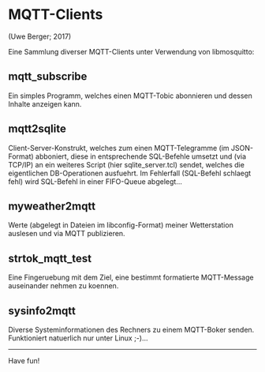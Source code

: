 # MQTT-Clients
(Uwe Berger; 2017)

Eine Sammlung diverser MQTT-Clients unter Verwendung von libmosquitto:

## mqtt_subscribe
Ein simples Programm, welches einen MQTT-Tobic abonnieren und dessen 
Inhalte anzeigen kann.

## mqtt2sqlite
Client-Server-Konstrukt, welches zum einen MQTT-Telegramme (im JSON-
Format) abboniert, diese in entsprechende SQL-Befehle umsetzt und (via 
TCP/IP) an ein weiteres Script (hier sqlite_server.tcl) sendet, welches 
die eigentlichen DB-Operationen ausfuehrt. Im Fehlerfall (SQL-Befehl 
schlaegt fehl) wird  SQL-Befehl in einer FIFO-Queue abgelegt...

## myweather2mqtt
Werte (abgelegt in Dateien im libconfig-Format) meiner Wetterstation 
auslesen und via MQTT publizieren.

## strtok_mqtt_test
Eine Fingeruebung mit dem Ziel, eine bestimmt formatierte MQTT-Message auseinander
nehmen zu koennen.

## sysinfo2mqtt
Diverse Systeminformationen des Rechners zu einem MQTT-Boker senden. Funktioniert 
natuerlich nur unter Linux ;-)...
  
  
---------  
Have fun!
